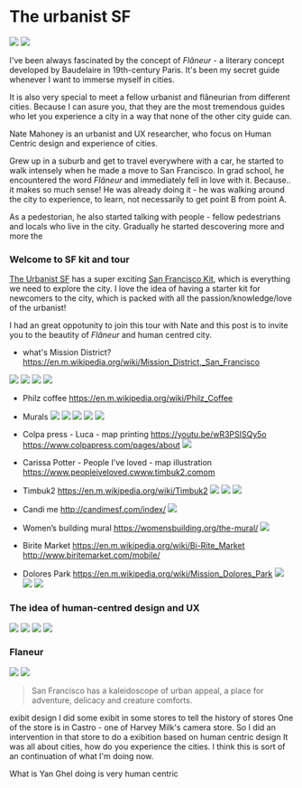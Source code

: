 
# The urbanist SF
![](theurbanistSF03.jpg)
![](theurbanistSF04.jpg)

I've been always fascinated by the concept of *Flâneur* - a literary concept developed by Baudelaire in 19th-century Paris. It's been my secret guide whenever I want to immerse myself in cities.

It is also very special to meet a fellow urbanist and flâneurian from different cities. Because I can asure you, that they are the most tremendous guides who let you experience a city in a way that none of the other city guide can.

Nate Mahoney is an urbanist and UX researcher, who focus on Human Centric design and experience of cities.

Grew up in a suburb and get to travel everywhere with a car, he started to walk intensely when he made a move to San Francisco. In grad school, he encountered the word *Flâneur* and immediately fell in love with it. Because.. it makes so much sense! He was already doing it - he was walking around the city to experience, to learn, not necessarily to get point B from point A.

As a pedestorian, he also started talking with people - fellow pedestrians and locals who live in the city. Gradually he started descovering more and more the

### Welcome to SF kit and tour

[The Urbanist SF](http://www.theurbanistsf.com/) has a super exciting [San Francisco Kit](https://squareup.com/market/urbanist-sf/pedestrian-essentials-tote), which is everything we need to explore the city. I love the idea of having a starter kit for newcomers to the city, which is packed with all the passion/knowledge/love of the urbanist!

I had an great oppotunity to join this tour with Nate and this post is to invite you to the beautity of *Flâneur* and human centred city.

- what's Mission District?
https://en.m.wikipedia.org/wiki/Mission_District,_San_Francisco

![](theurbanistSF05.jpg)
![](theurbanistSF06.jpg)
![](theurbanistSF07.jpg)
![](theurbanistSF13.jpg)

- Philz coffee
https://en.m.wikipedia.org/wiki/Philz_Coffee

- Murals
![](theurbanistSF08.jpg)
![](theurbanistSF09.jpg)
![](theurbanistSF10.jpg)
![](theurbanistSF11.jpg)
![](theurbanistSF12.jpg)

- Colpa press - Luca - map printing
https://youtu.be/wR3PSISQy5o
https://www.colpapress.com/pages/about
![](theurbanistSF14.jpg)

- Carissa Potter - People I’ve loved - map illustration
https://www.peopleiveloved.cwww.timbuk2.comom

- Timbuk2
https://en.m.wikipedia.org/wiki/Timbuk2
![](theurbanistSF15.jpg)
![](theurbanistSF16.jpg)
![](theurbanistSF17.jpg)

- Candi me
http://candimesf.com/index/
![](theurbanistSF18.jpg)

- Women’s building mural
https://womensbuilding.org/the-mural/
![](theurbanistSF28.jpg)

- Birite Market
https://en.m.wikipedia.org/wiki/Bi-Rite_Market
http://www.biritemarket.com/mobile/

- Dolores Park
https://en.m.wikipedia.org/wiki/Mission_Dolores_Park
![](theurbanistSF30.jpg)
![](theurbanistSF31.jpg)
![](theurbanistSF32.jpg)


### The idea of human-centred design and UX

![](theurbanistSF19.jpg)
![](theurbanistSF21.jpg)
![](theurbanistSF22.jpg)
![](theurbanistSF23.jpg)

### Flaneur

![](theurbanistSF01.jpg)
![](theurbanistSF02.jpg)

> San Francisco has a kaleidoscope of urban appeal, a place for adventure, delicacy and creature comforts.


exibit design
I did some exibit in some stores to tell the history of stores
One of the store is in Castro - one of Harvey Milk's camera store. So I did an intervention in that store to do a exibition based on human centric design
It was all about cities, how do you experience the cities. I think this is sort of an continuation of what I'm doing now.



What is Yan Ghel doing is very human centric
